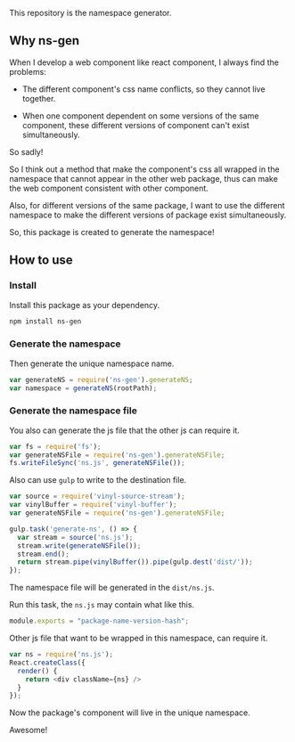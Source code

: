 This repository is the namespace generator.

## Why ns-gen

When I develop a web component like react component, I always find the problems:

- The different component's css name conflicts, so they cannot live together.

- When one component dependent on some versions of the same component, these different versions of component can't exist simultaneously.

So sadly!

So I think out a method that make the component's css all wrapped in the namespace that cannot
appear in the other web package, thus can make the web component consistent with other component.

Also, for different versions of the same package, I want to use the different namespace to make
the different versions of package exist simultaneously.

So, this package is created to generate the namespace!

## How to use


### Install

Install this package as your dependency.

```sh
npm install ns-gen
```

### Generate the namespace

Then generate the unique namespace name.

```js
var generateNS = require('ns-gen').generateNS;
var namespace = generateNS(rootPath);
```

### Generate the namespace file

You also can generate the js file that the other js can require it.

```js
var fs = require('fs');
var generateNSFile = require('ns-gen').generateNSFile;
fs.writeFileSync('ns.js', generateNSFile());
```

Also can use `gulp` to write to the destination file.

```js
var source = require('vinyl-source-stream');
var vinylBuffer = require('vinyl-buffer');
var generateNSFile = require('ns-gen').generateNSFile;

gulp.task('generate-ns', () => {
  var stream = source('ns.js');
  stream.write(generateNSFile());
  stream.end();
  return stream.pipe(vinylBuffer()).pipe(gulp.dest('dist/'));
});
```

The namespace file will be generated in the `dist/ns.js`.

Run this task, the `ns.js` may contain what like this.

```js
module.exports = "package-name-version-hash";
```

Other js file that want to be wrapped in this namespace, can require it.

```js
var ns = require('ns.js');
React.createClass({
  render() {
    return <div className={ns} />
  }
});
```

Now the package's component will live in the unique namespace.

Awesome!

